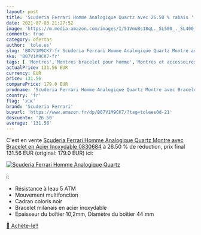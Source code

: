 ```yaml
---
layout: post
title: 'Scuderia Ferrari Homme Analogique Quartz avec 26.50 % rabais '
date: 2021-07-03 21:27:52
image: 'https://m.media-amazon.com/images/I/51VmuBs18qL._SL500_._SL400_.jpg'
comments: true
category: ofertas
author: 'tole.es'
slug: 'B07V1M9CK7-fr Scuderia Ferrari Homme Analogique Quartz Montre avec...'
sku: 'B07V1M9CK7-fr'
tags: [ 'Montres','Montres bracelet pour homme','Montres et accessoires','Montres homme','scuderia ferrari', ]
actualPrice: 131.56 EUR
currency: EUR
price: 131.56
comparePrice: 179.0 EUR
prodname: 'Scuderia Ferrari Homme Analogique Quartz Montre avec Bracelet en Acier Inoxydable 0830684'
country: 'fr'
flag: '🇫🇷'
brand: 'Scuderia Ferrari'
buyurl: 'https://www.amazon.fr/dp/B07V1M9CK7/?tag=tolees0d-21'
descuento: '26.50'
average: '131.56'
---
```


C'est en vente [Scuderia Ferrari Homme Analogique Quartz Montre avec Bracelet en Acier Inoxydable 0830684](https://www.amazon.fr/dp/B07V1M9CK7/?tag=tolees0d-21)  à  26.50 % de réduction, prix final  131.56 EUR (original: 179.0 EUR) ici:

[![Scuderia Ferrari Homme Analogique Quartz](https://m.media-amazon.com/images/I/51VmuBs18qL._SL500_._SL400_.jpg)](https://www.amazon.fr/dp/B07V1M9CK7/?tag=tolees0d-21)

ℹ️:

- Résistance à leau 5 ATM
- Mouvement multifonction
- Cadran coloris noir
- Bracelet milanais en acier inoxydable
- Épaisseur du boîtier 10,2mm, Diamètre du boîtier 44 mm

[🛒 Achète-le!!](https://www.amazon.fr/dp/B07V1M9CK7/?tag=tolees0d-21)
